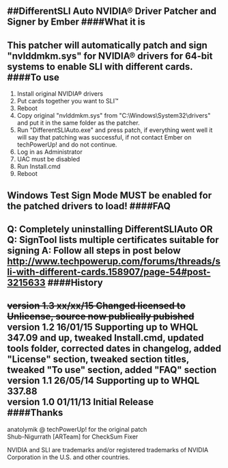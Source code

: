 ##DifferentSLI Auto NVIDIA® Driver Patcher and Signer by Ember
####What it is
---
This patcher will automatically patch and sign "nvlddmkm.sys" for NVIDIA® drivers for 64-bit systems to enable SLI with different cards.
####To use
---
1. Install original NVIDIA® drivers
2. Put cards together you want to SLI™
3. Reboot
4. Copy original "nvlddmkm.sys" from "C:\Windows\System32\drivers\" and put it in the same folder as the patcher.
5. Run "DifferentSLIAuto.exe" and press patch, if everything went well it will say that patching was successful, if not contact Ember on techPowerUp! and do not continue.
6. Log in as Administrator
7. UAC must be disabled
8. Run Install.cmd
9. Reboot

Windows Test Sign Mode MUST be enabled for the patched drivers to load!
####FAQ
---
Q: Completely uninstalling DifferentSLIAuto
OR
Q: SignTool lists multiple certificates suitable for signing
A: Follow all steps in post below
http://www.techpowerup.com/forums/threads/sli-with-different-cards.158907/page-54#post-3215633
####History
---
   ~~version 1.3 xx/xx/15 Changed licensed to Unlicense, source now publically pubished~~  
   version 1.2 16/01/15 Supporting up to WHQL 347.09 and up, tweaked Install.cmd, updated tools folder, corrected dates in changelog, added "License" section, tweaked section titles, tweaked "To use" section, added "FAQ" section  
   version 1.1 26/05/14 Supporting up to WHQL 337.88  
   version 1.0 01/11/13 Initial Release  
####Thanks
---
   anatolymik @ techPowerUp! for the original patch  
   Shub-Nigurrath [ARTeam] for CheckSum Fixer  

NVIDIA and SLI are trademarks and/or registered trademarks of NVIDIA Corporation in the U.S. and other countries.
